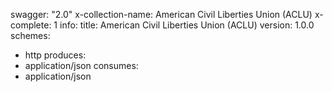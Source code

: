 swagger: "2.0"
x-collection-name: American Civil Liberties Union (ACLU)
x-complete: 1
info:
  title: American Civil Liberties Union (ACLU)
  version: 1.0.0
schemes:
- http
produces:
- application/json
consumes:
- application/json